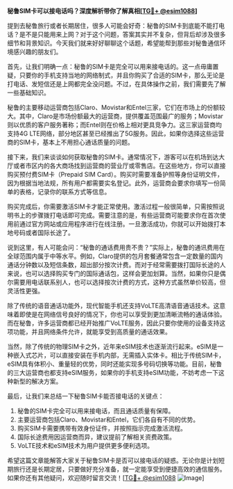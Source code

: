 **秘鲁SIM卡可以接电话吗？深度解析带你了解真相[[TG💪+ @esim1088](https://t.me/s/esim1088)]**

提到去秘鲁旅行或者长期居住，很多人可能会好奇：秘鲁的SIM卡到底能不能打电话？是不是只能用来上网？对于这个问题，答案其实并不复杂，但背后却涉及很多细节和背景知识。今天我们就来好好聊聊这个话题，希望能帮到那些对秘鲁通信环境感兴趣的朋友们。

首先，让我们明确一点：秘鲁的SIM卡是完全可以用来接电话的。这一点毋庸置疑，只要你的手机支持当地的网络制式，并且你购买了合适的SIM卡，那么无论是打电话、发短信还是上网都完全没问题。不过，在具体操作之前，我们需要先了解一些基础知识。

秘鲁的主要移动运营商包括Claro、Movistar和Entel三家，它们在市场上的份额较大。其中，Claro是市场份额最大的运营商，提供覆盖范围最广的服务；Movistar则以优质的客户服务著称；而Entel则在价格上相对更具竞争力。这三家运营商均支持4G LTE网络，部分地区甚至已经推出了5G服务。因此，如果你选择这些运营商的SIM卡，基本上不用担心通话质量的问题。

接下来，我们来谈谈如何获取秘鲁的SIM卡。通常情况下，游客可以在机场到达大厅或者市区内的各大商场找到运营商的营业厅或零售店。在这些地方，你可以直接购买预付费SIM卡（Prepaid SIM Card）。购买时需要准备护照等身份证明文件，因为根据当地法规，所有用户都需要实名登记。此外，运营商会要求你填写一份简单的表格，记录你的联系方式等信息。

购买完成后，你需要激活SIM卡才能正常使用。激活过程一般很简单，只需按照说明书上的步骤拨打电话即可完成。需要注意的是，有些运营商可能要求你在首次使用前通过官方网站或应用程序进行在线注册。一旦激活成功，你就可以开始拨打本地号码或者国际长途了。

说到这里，有人可能会问：“秘鲁的通话费用贵不贵？”实际上，秘鲁的通讯费用在全球范围内属于中等水平。例如，Claro提供的包月套餐通常包含一定数量的国内通话分钟数以及短信条数，超出部分按次计费。而对于经常需要拨打国际长途的人来说，也可以选择购买专门的国际通话包，这样会更加划算。当然，如果你只是偶尔需要用电话联系别人，也可以选择按次计费的方式，这种方式虽然单价较高，但灵活性更强。

除了传统的语音通话功能外，现代智能手机还支持VoLTE高清语音通话技术。这意味着即使是在网络信号良好的情况下，你也可以享受到更加清晰流畅的通话体验。而在秘鲁，许多运营商都已经开始推广VoLTE服务，因此只要你使用的设备支持这项功能，并且网络条件允许，就能享受到高质量的通话效果。

当然，除了传统的物理SIM卡之外，近年来eSIM技术也逐渐流行起来。eSIM是一种嵌入式芯片，可以直接安装在手机内部，无需插入实体卡。相比于传统SIM卡，eSIM具有体积小、重量轻的优势，同时还能实现多号码切换等功能。目前，秘鲁的三大运营商也都支持eSIM服务，如果你的手机支持eSIM功能，不妨考虑一下这种新型的解决方案。

最后，让我们来总结一下秘鲁SIM卡能否接电话的关键点：

1. 秘鲁的SIM卡完全可以用来接电话，而且通话质量有保障。
2. 主要运营商包括Claro、Movistar和Entel，它们各自有不同的优势。
3. 购买SIM卡需要携带有效身份证件，并按照指示完成激活流程。
4. 国际长途费用因运营商而异，建议提前了解相关资费政策。
5. VoLTE技术和eSIM技术为用户提供更多便利选项。

希望这篇文章能解答大家关于秘鲁SIM卡是否可以接电话的疑惑。无论你是计划短期旅行还是长期定居，只要做好充分准备，就一定能享受到便捷高效的通信服务。如果你还有其他疑问，欢迎随时留言交流！[[TG💪+ @esim1088](https://t.me/s/esim1088) ![Image](https://i.postimg.cc/4NQfJmqS/Snipaste-2025-05-13-00-14-12.png)]